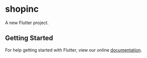 # shopinc

A new Flutter project.

## Getting Started

For help getting started with Flutter, view our online
[documentation](https://flutter.io/).

